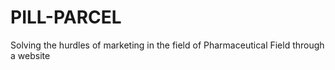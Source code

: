 # PILL-PARCEL
Solving the hurdles of marketing in the field of Pharmaceutical Field through a website
